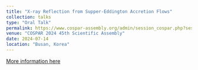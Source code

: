 ```yaml
---
title: "X-ray Reflection from Supper-Eddington Accretion Flows"
collection: talks
type: "Oral Talk"
permalink: https://www.cospar-assembly.org/admin/session_cospar.php?session=1244
venue: "COSPAR 2024 45th Scientific Assembly"
date: 2024-07-14
location: "Busan, Korea"
---
```


[More information here](https://www.cospar-assembly.org/user/download.php?id=33932&type=abstract&section=congressbrowser)